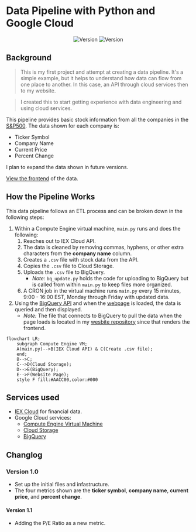 # Data Pipeline with Python and Google Cloud

<div align="center">
    <img alt="Version" src="https://img.shields.io/badge/Current Version-1.0-blue.svg?cacheSeconds=2592000" />
    <img alt="Version" src="https://img.shields.io/badge/Project Number-1-orange.svg?cacheSeconds=2592000" />
</div>

## Background
> This is my first project and attempt at creating a data pipeline. It's a simple example, but it helps to understand how data can flow from one place to another. In this case, an API through cloud services then to my website.

> I created this to start getting experience with data engineering and using cloud services.

This pipeline provides basic stock information from all the companies in the [S&P500](https://markets.businessinsider.com/index/components/s&p_500?op=1). The data shown for each company is:
* Ticker Symbol
* Company Name
* Current Price
* Percent Change

I plan to expand the data shown in future versions.

[View the frontend](https://www.digitalghost.dev/projects/data-pipeline) of the data.

## How the Pipeline Works

This data pipeline follows an ETL process and can be broken down in the following steps:

1. Within a Compute Engine virtual machine, `main.py` runs and does the following:
    1. Reaches out to IEX Cloud API.
    2. The data is cleaned by removing commas, hyphens, or other extra characters from the **company name** column.
    3. Creates a `.csv` file with stock data from the API.
    4. Copies the `.csv` file to Cloud Storage.
    5. Uploads the `.csv` file to BigQuery. 
        * *Note:* `bq_update.py` holds the code for uploading to BigQuery but is called from within `main.py` to keep files more organized.
    6. A CRON job in the virtual machine runs `main.py` every 15 minutes, 9:00 - 16:00 EST, Monday through Friday with updated data.
2. Using the [BigQuery API](https://cloud.google.com/bigquery/docs/quickstarts/quickstart-client-libraries) and when the [webpage](https://www.digitalghost.dev/projects/data-pipeline) is loaded, the data is queried and then displayed.
    * *Note:* The file that connects to BigQuery to pull the data when the page loads is located in my [wesbite repository](https://github.com/digitalghost-dev/website/) since that renders the frontend.

```mermaid
flowchart LR;
    subgraph Compute Engine VM;
    A(main.py)-->B(IEX Cloud API) & C(Create .csv file);
    end;
    B-->C;
    C-->D(Cloud Storage);
    D-->E(BigQuery);
    E-->F(Website Page);
    style F fill:#AACC00,color:#000
```

## Services used

* [IEX Cloud](https://www.iexcloud.io) for financial data.
* Google Cloud services:
    * [Compute Engine Virtual Machine](https://cloud.google.com/compute)
    * [Cloud Storage](https://cloud.google.com/storage)
    * [BigQuery](https://cloud.google.com/bigquery/)

## Changlog

### Version 1.0

* Set up the initial files and infastructure.
* The four metrics shown are the **ticker symbol**, **company name**, **current price**, and **percent change**.

#### Version 1.1

* Adding the P/E Ratio as a new metric.